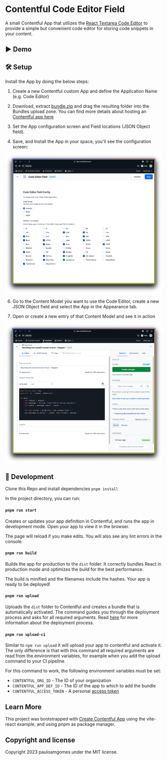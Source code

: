 # Contentful Code Editor Field

A small Contentful App that utilizes the [React Textarea Code Editor](https://github.com/uiwjs/react-textarea-code-editor) to provide a simple but convenient code editor for storing code snippets in your content.

## ▶️ Demo




## 🛠 Setup

Install the App by doing the below steps:

1. Create a new Contentful custom App and define the Application Name (e.g. Code Editor)

2. Download, extract [bundle.zip](https://github.com/pauloamgomes/contentful-code-editor-field-app/releases/download/v1.0.0/bundle.zip) and drag the resulting folder into the Bundles upload zone.
You can find more details about hosting an [Contentful app here](https://www.contentful.com/developers/docs/extensibility/app-framework/hosting-an-app/)

3. Set the App configuration screen and Field locations (JSON Object field).

4. Save, and Install the App in your space, you'll see the configuration screen:

![App Configuration Screen](./docs/app-install-config.png)

6. Go to the Content Model you want to use the Code Editor, create a new JSON Object field and select the App in the Appearance tab.

7. Open or create a new entry of that Content Model and see it in action

![Entry Screen](./docs/entry-code-field.png)

## 🥷 Development

Clone this Repo and install dependencies `pnpm install`

In the project directory, you can run:

#### `pnpm run start`

Creates or updates your app definition in Contentful, and runs the app in development mode.
Open your app to view it in the browser.

The page will reload if you make edits.
You will also see any lint errors in the console.

#### `pnpm run build`

Builds the app for production to the `dist` folder.
It correctly bundles React in production mode and optimizes the build for the best performance.

The build is minified and the filenames include the hashes.
Your app is ready to be deployed!

#### `pnpm run upload`

Uploads the `dist` folder to Contentful and creates a bundle that is automatically activated.
The command guides you through the deployment process and asks for all required arguments.
Read [here](https://www.contentful.com/developers/docs/extensibility/app-framework/create-contentful-app/#deploy-with-contentful) for more information about the deployment process.

#### `pnpm run upload-ci`

Similar to `npm run upload` it will upload your app to contentful and activate it. The only difference is
that with this command all required arguments are read from the environment variables, for example when you add
the upload command to your CI pipeline.

For this command to work, the following environment variables must be set:

- `CONTENTFUL_ORG_ID` - The ID of your organization
- `CONTENTFUL_APP_DEF_ID` - The ID of the app to which to add the bundle
- `CONTENTFUL_ACCESS_TOKEN` - A personal [access token](https://www.contentful.com/developers/docs/references/content-management-api/#/reference/personal-access-tokens)

## Learn More

This project was bootstrapped with [Create Contentful App](https://github.com/contentful/create-contentful-app) using the vite-react example, and using pnpm as package manager.

## Copyright and license

Copyright 2023 pauloamgomes under the MIT license.